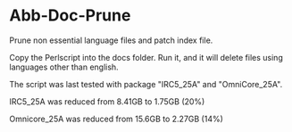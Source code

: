 # Abb-Doc-Prune

Prune non essential language files and patch index file.

Copy the Perlscript into the docs folder. Run it, and it will delete files using languages other than english.

The script was last tested with package "IRC5_25A" and "OmniCore_25A".

IRC5_25A was reduced from 8.41GB to 1.75GB (20%)

Omnicore_25A was reduced from 15.6GB to 2.27GB (14%)
